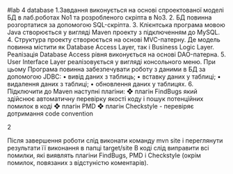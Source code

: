 #lab 4 database
1.Завдання виконується на основі спроектованої моделі БД в
лаб.роботах No1 та розробленого скріпта в No3.
2. БД повинна розгортатися за допомогою SQL-скріпта.
3. Клієнтська програма мовою Java створюється у вигляді Maven
проекту з підключенням до MySQL.
4. Структура проекту створюється на основі MVC-патерну. Де
модель повинна містити як Database Access Layer, так і
Business Logic Layer. Реалізація Database Access рівня
виконується на основі DAO-патерна.
5. User Interface Layer реалізовується у вигляді консольного
меню. При цьому Програма повинна забезпечувати роботу з
даними в БД за допомогою JDBC:
• вивід даних з таблиць;
• вставку даних у таблиці;
• видалення даних з таблиці;
• обновлення даних у таблицях.
6. Підключити до Maven наступні плагіни:
❖ плагін FindBugs який здійснює автоматичну перевірку
якості коду і пошук потенційних помилок в коді
❖ плагін PMD
❖ плагін Checkstyle - перевіряє дотримання code convention

2

Після завершення роботи слід виконати команду mvn site і
переглянути результати її виконання в папці target/site
В коді слід виправити всі помилки, які виявлять плагіни FindBugs,
PMD і Checkstyle (окрім помилок, повязаних з відстуністю
коментарів).